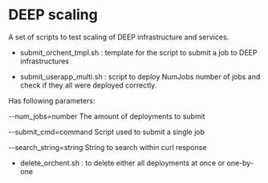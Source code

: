 DEEP scaling
==============

A set of scripts to test scaling of DEEP infrastructure and services.

* submit_orchent_tmpl.sh  :   template for the script to submit a job to DEEP infrastructures

* submit_userapp_multi.sh :   script to deploy NumJobs number of jobs and check if they all were deployed correctly. 

Has following parameters:

--num_jobs=number       The amount of deployments to submit

--submit_cmd=command    Script used to submit a single job

--search_string=string  String to search within curl response

* delete_orchent.sh       :   to delete either all deployments at once or one-by-one
